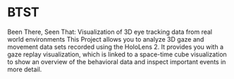 # BTST
Been There, Seen That: Visualization of 3D eye tracking data from real world environments
This Project allows you to analyze 3D gaze and movement data sets recorded using the HoloLens 2. 
It provides you with a gaze replay visualization, which is linked to a space-time cube visualization to show an overview of the behavioral data and inspect important events in more detail.   
